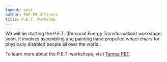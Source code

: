 ```yaml
---
layout: post
author: TBP-FG Officers
title: P.E.T. Workshop
---
```


We will be starting the P.E.T. (Personal Energy Transformation) workshops soon. It involves assembling and painting hand propelled wheel chairs for physically disabled people all over the world.

To learn more about the P.E.T. workshops, visit <a href="http://www.tampapet.com/">Tampa PET</a>.


